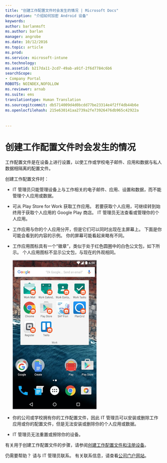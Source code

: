 ```yaml
---
title: "创建工作配置文件时会发生的情况 | Microsoft Docs"
description: "介绍如何加密 Android 设备"
keywords: 
author: barlanmsft
ms.author: barlan
manager: angrobe
ms.date: 10/12/2016
ms.topic: article
ms.prod: 
ms.service: microsoft-intune
ms.technology: 
ms.assetid: b217da11-2cd7-49ab-a91f-2f6d7784c6b6
searchScope:
- Company Portal
ROBOTS: NOINDEX,NOFOLLOW
ms.reviewer: arnab
ms.suite: ems
translationtype: Human Translation
ms.sourcegitcommit: db5714009d4d0bcdd77be23314e4f2ff4db44b6e
ms.openlocfilehash: 215e630141aa2739a2fe73926476db965c42922a


---
```



# <a name="what-happens-when-you-create-a-work-profile"></a>创建工作配置文件时会发生的情况

工作配置文件是在设备上进行设置，以使工作或学校电子邮件、应用和数据与私人数据相隔离的配置文件。

创建工作配置文件时：

- IT 管理员只能管理设备上与工作相关的电子邮件、应用、设置和数据，而不能管理个人应用或数据。

- 可从 Play Store for Work 获取工作应用。 若要获取个人应用，可继续转到始终用于获取个人应用的 Google Play 商店。 IT 管理员无法查看或管理你的个人应用。

- 工作应用与你的个人应用分开，但是它们可以同时出现在主屏幕上。 下面是你可能会看到的内容的示例。 你的屏幕可能看起来略有不同。

- 工作应用图标具有一个“徽章”，类似于处于红色圆圈中的白色公文包，如下所示。 个人应用图标不显示公文包，与现在的外观相同。

    ![Android Play Store for Work](./media/afw-google-play-store-for-work.png)

- 你的公司或学校拥有你的工作配置文件，因此 IT 管理员可以安装或删除工作应用或你的配置文件，但是无法安装或删除你的个人应用或数据。
- IT 管理员无法重置或擦除你的设备。

有关用于创建工作配置文件的步骤，请参阅[创建工作配置文件和注册设备](create-a-work-profile-and-enroll-your-device-in-intune-android.md)。

仍需要帮助？ 请与 IT 管理员联系。 有关联系信息，请查看[公司门户网站](http://portal.manage.microsoft.com)。



<!--HONumber=Dec16_HO3-->


